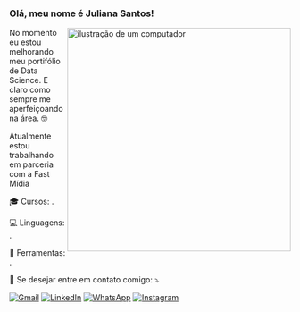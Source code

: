 ### Olá, meu nome é Juliana Santos!

<img src="https:/githubusercontent.com/JulianaSantosOliveira/JulianaSantosOliveira/blob/main/logo_juliana.png" alt="ilustração de um computador" min-width="400px" max-width="400px" width="400px" align="right">

<p align="left"> 
  No momento eu estou melhorando meu portifólio de Data Science. E claro como sempre me aperfeiçoando na área. 🤓
</p>

<p>Atualmente estou trabalhando em parceria com a Fast Mídia<br/>

<p align="left">
  🎓 Cursos: .
</p>

<p align="left">
  💻 Linguagens: .
</p>

<p align="left">
  💼 Ferramentas: .
</p>

<p align="left">
  💌 Se desejar entre em contato comigo: ⤵️
</p>

<p align="left">
  <a href="#" title="Gmail">
  <img src="https://img.shields.io/badge/-Gmail-FF0000?style=flat-square&labelColor=FF0000&logo=gmail&logoColor=white&link=LINK-DO-SEU-GMAIL" alt="Gmail"/></a>
  <a href="#" title="LinkedIn">
  <img src="https://img.shields.io/badge/-Linkedin-0e76a8?style=flat-square&logo=Linkedin&logoColor=white&link=LINK-DO-SEU-LINKEDIN" alt="LinkedIn"/></a>
  <a href="#" title="WhatsApp">
  <img src="https://img.shields.io/badge/-WhatsApp-25d366?style=flat-square&labelColor=25d366&logo=whatsapp&logoColor=white&link=API-DO-SEU-WHATSAPP" alt="WhatsApp"/></a>
  <a href="#" title="Instagram">
  <img src="https://img.shields.io/badge/-Instagram-DF0174?style=flat-square&labelColor=DF0174&logo=instagram&logoColor=white&link=LINK-DO-SEU-INSTAGRAM" alt="Instagram"/></a>
</p>
